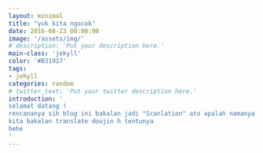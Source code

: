 ```yaml
---
layout: minimal
title: "yuk kita ngocok"
date: 2016-08-23 00:00:00
image: '/assets/img/'
# description: 'Put your description here.'
main-class: 'jekyll'
color: '#B31917'
tags:
- jekyll
categories: random
# twitter_text: 'Put your twitter description here.'
introduction: '
selamat datang !
rencananya sih blog ini bakalan jadi "Scanlation" ato apalah namanya 
kita bakalan translate doujin h tentunya
hehe
'
---
```

